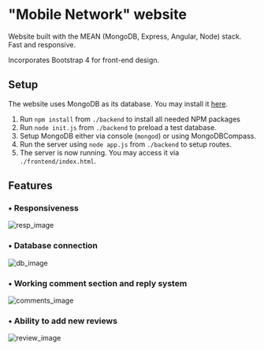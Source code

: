 # "Mobile Network" website
Website built with the MEAN (MongoDB, Express, Angular, Node) stack. Fast and responsive.

Incorporates Bootstrap 4 for front-end design.

## Setup
The website uses MongoDB as its database. You may install it [here](https://www.mongodb.com/docs/manual/installation/).

1. Run `npm install` from `./backend` to install all needed NPM packages
2. Run `node init.js` from `./backend` to preload a test database.
3. Setup MongoDB either via console (`mongod`) or using MongoDBCompass.
4. Run the server using `node app.js` from `./backend` to setup routes.
5. The server is now running. You may access it via `./frontend/index.html`.

## Features

### • Responsiveness
![resp_image](https://user-images.githubusercontent.com/111693803/185948978-3c76e8a4-a2f9-4eb2-86d4-2e9577f5bd68.png)

### • Database connection

![db_image](https://user-images.githubusercontent.com/111693803/185945260-a03938a8-ee7d-42d9-8b06-f37217f90b30.png)

### • Working comment section and reply system

![comments_image](https://user-images.githubusercontent.com/111693803/185945215-f0c07d3a-1d12-476e-b073-b7858639693f.png)

### • Ability to add new reviews

![review_image](https://user-images.githubusercontent.com/111693803/185945153-9a587974-0aa6-457e-942b-decd2a2e1813.png)
